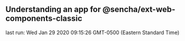 ## Understanding an app for @sencha/ext-web-components-classic

last run: Wed Jan 29 2020 09:15:26 GMT-0500 (Eastern Standard Time)
